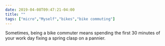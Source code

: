 ```yaml
---
date: 2019-04-08T09:47:21-04:00
title: ""
tags: ["micro","Myself","bikes","bike commuting"]
---
```

Sometimes, being a bike commuter means spending the first 30 minutes of your work day fixing a spring clasp on a pannier.
